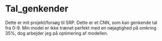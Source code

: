 # Tal_genkender
Dette er mit projekt/forsøg til SRP. Dette er et CNN, som kan genkende tal fra 0-9. Min model er ikke trænet perfekt med en nøjagtighed på omkring 35%, dog arbejder jeg på optimering af modellen. 

